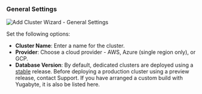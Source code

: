 <!--
+++
private = true
+++
-->

### General Settings

![Add Cluster Wizard - General Settings](/images/yb-cloud/cloud-addcluster-free2.png)

Set the following options:

- **Cluster Name**: Enter a name for the cluster.
- **Provider**: Choose a cloud provider - AWS, Azure (single region only), or GCP.
- **Database Version**: By default, dedicated clusters are deployed using a [stable](../../../../faq/yugabytedb-managed-faq/#what-version-of-yugabytedb-does-my-cluster-run-on) release. Before deploying a production cluster using a preview release, contact Support. If you have arranged a custom build with Yugabyte, it is also be listed here.
